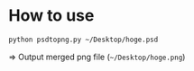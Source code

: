 # How to use

```bash
python psdtopng.py ~/Desktop/hoge.psd
```

=> Output merged png file (`~/Desktop/hoge.png`)
